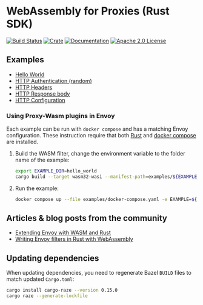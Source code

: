 # WebAssembly for Proxies (Rust SDK)

[![Build Status][build-badge]][build-link]
[![Crate][crate-badge]][crate-link]
[![Documentation][docs-badge]][docs-link]
[![Apache 2.0 License][license-badge]][license-link]

[build-badge]: https://github.com/proxy-wasm/proxy-wasm-rust-sdk/workflows/Rust/badge.svg?branch=master
[build-link]: https://github.com/proxy-wasm/proxy-wasm-rust-sdk/actions?query=workflow%3ARust+branch%3Amaster
[crate-badge]: https://img.shields.io/crates/v/proxy-wasm.svg
[crate-link]: https://crates.io/crates/proxy-wasm
[docs-badge]: https://docs.rs/proxy-wasm/badge.svg
[docs-link]: https://docs.rs/proxy-wasm
[license-badge]: https://img.shields.io/github/license/proxy-wasm/proxy-wasm-rust-sdk
[license-link]: https://github.com/proxy-wasm/proxy-wasm-rust-sdk/blob/master/LICENSE

## Examples

- [Hello World](./examples/hello_world/)
- [HTTP Authentication (random)](./examples/http_auth_random/)
- [HTTP Headers](./examples/http_headers/)
- [HTTP Response body](./examples/http_body/)
- [HTTP Configuration](./examples/http_config/)

### Using Proxy-Wasm plugins in Envoy

Each example can be run with `docker compose` and has a matching Envoy configuration. These instruction require that both
[Rust](https://www.rust-lang.org/) and [docker compose](https://docker-docs.netlify.app/compose/install/) are installed.

1. Build the WASM filter, change the environment variable to the folder name of the example:
   ```sh
   export EXAMPLE_DIR=hello_world
   cargo build --target wasm32-wasi --manifest-path=examples/${EXAMPLE_DIR}/Cargo.toml
   ```
2. Run the example:
   ```sh
   docker compose up --file examples/docker-compose.yaml -e EXAMPLE=${EXAMPLE_DIR}
   ```

## Articles & blog posts from the community

- [Extending Envoy with WASM and Rust](https://antweiss.com/blog/extending-envoy-with-wasm-and-rust/)
- [Writing Envoy filters in Rust with WebAssembly](https://content.red-badger.com/resources/extending-istio-with-rust-and-webassembly)

## Updating dependencies

When updating dependencies, you need to regenerate Bazel `BUILD` files to match updated `Cargo.toml`:

```sh
cargo install cargo-raze --version 0.15.0
cargo raze --generate-lockfile
```
